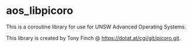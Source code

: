 # aos_libpicoro
This is a coroutine library for use for UNSW Advanced Operating Systems.

This library is created by Tony Finch @ https://dotat.at/cgi/git/picoro.git.
